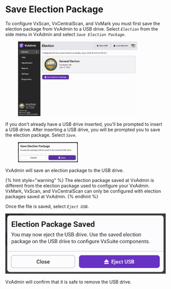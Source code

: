 # Save Election Package

To configure VxScan, VxCentralScan, and VxMark you must first save the election package from VxAdmin to a USB drive. Select _`Election`_ from the side menu in VxAdmin and select _`Save Election Package`_.

<figure><img src="../.gitbook/assets/vxadmin-election-manager-election-screen (1).png" alt="" width="375"><figcaption></figcaption></figure>

If you don't already have a USB drive inserted, you'll be prompted to insert a USB drive. After inserting a USB drive, you will be prompted you to save the election package. Select _`Save`_.

<figure><img src="../.gitbook/assets/save-election-package-modal.jpg" alt="" width="188"><figcaption></figcaption></figure>

VxAdmin will save an election package to the USB drive.

{% hint style="warning" %}
The election package saved at VxAdmin is different from the election package used to configure your VxAdmin. VxMark, VxScan, and VxCentralScan can only be configured with election packages saved at VxAdmin.
{% endhint %}

Once the file is saved, select _`Eject USB`_.

![](../.gitbook/assets/election-package-saved-modal.jpg)

VxAdmin will confirm that it is safe to remove the USB drive.

